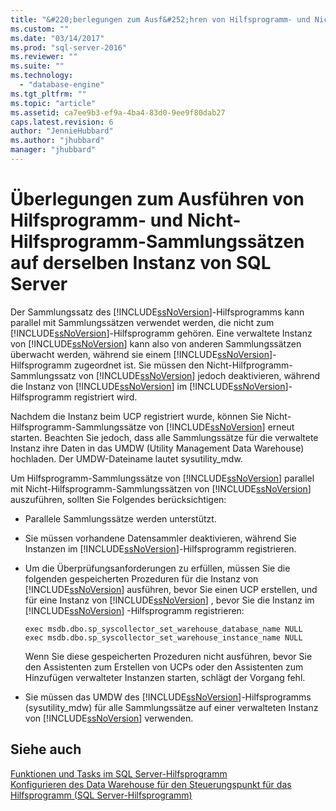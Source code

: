 ```yaml
---
title: "&#220;berlegungen zum Ausf&#252;hren von Hilfsprogramm- und Nicht-Hilfsprogramm-Sammlungss&#228;tzen auf derselben Instanz von SQL Server | Microsoft Docs"
ms.custom: ""
ms.date: "03/14/2017"
ms.prod: "sql-server-2016"
ms.reviewer: ""
ms.suite: ""
ms.technology: 
  - "database-engine"
ms.tgt_pltfrm: ""
ms.topic: "article"
ms.assetid: ca7ee9b3-ef9a-4ba4-83d0-9ee9f80dab27
caps.latest.revision: 6
author: "JennieHubbard"
ms.author: "jhubbard"
manager: "jhubbard"
---
```

# &#220;berlegungen zum Ausf&#252;hren von Hilfsprogramm- und Nicht-Hilfsprogramm-Sammlungss&#228;tzen auf derselben Instanz von SQL Server
  Der Sammlungssatz des [!INCLUDE[ssNoVersion](../../includes/ssnoversion-md.md)]-Hilfsprogramms kann parallel mit Sammlungssätzen verwendet werden, die nicht zum [!INCLUDE[ssNoVersion](../../includes/ssnoversion-md.md)]-Hilfsprogramm gehören. Eine verwaltete Instanz von [!INCLUDE[ssNoVersion](../../includes/ssnoversion-md.md)] kann also von anderen Sammlungssätzen überwacht werden, während sie einem [!INCLUDE[ssNoVersion](../../includes/ssnoversion-md.md)]-Hilfsprogramm zugeordnet ist. Sie müssen den Nicht-Hilfprogramm-Sammlungssatz von [!INCLUDE[ssNoVersion](../../includes/ssnoversion-md.md)] jedoch deaktivieren, während die Instanz von [!INCLUDE[ssNoVersion](../../includes/ssnoversion-md.md)] im [!INCLUDE[ssNoVersion](../../includes/ssnoversion-md.md)]-Hilfsprogramm registriert wird.  
  
 Nachdem die Instanz beim UCP registriert wurde, können Sie Nicht-Hilfsprogramm-Sammlungssätze von [!INCLUDE[ssNoVersion](../../includes/ssnoversion-md.md)] erneut starten. Beachten Sie jedoch, dass alle Sammlungssätze für die verwaltete Instanz ihre Daten in das UMDW (Utility Management Data Warehouse) hochladen. Der UMDW-Dateiname lautet sysutility_mdw.  
  
 Um Hilfsprogramm-Sammlungssätze von [!INCLUDE[ssNoVersion](../../includes/ssnoversion-md.md)] parallel mit Nicht-Hilfsprogramm-Sammlungssätzen von [!INCLUDE[ssNoVersion](../../includes/ssnoversion-md.md)] auszuführen, sollten Sie Folgendes berücksichtigen:  
  
-   Parallele Sammlungssätze werden unterstützt.  
  
-   Sie müssen vorhandene Datensammler deaktivieren, während Sie Instanzen im [!INCLUDE[ssNoVersion](../../includes/ssnoversion-md.md)]-Hilfsprogramm registrieren.  
  
-   Um die Überprüfungsanforderungen zu erfüllen, müssen Sie die folgenden gespeicherten Prozeduren für die Instanz von [!INCLUDE[ssNoVersion](../../includes/ssnoversion-md.md)] ausführen, bevor Sie einen UCP erstellen, und für eine Instanz von [!INCLUDE[ssNoVersion](../../includes/ssnoversion-md.md)] , bevor Sie die Instanz im [!INCLUDE[ssNoVersion](../../includes/ssnoversion-md.md)] -Hilfsprogramm registrieren:  
  
    ```  
    exec msdb.dbo.sp_syscollector_set_warehouse_database_name NULL  
    exec msdb.dbo.sp_syscollector_set_warehouse_instance_name NULL  
    ```  
  
     Wenn Sie diese gespeicherten Prozeduren nicht ausführen, bevor Sie den Assistenten zum Erstellen von UCPs oder den Assistenten zum Hinzufügen verwalteter Instanzen starten, schlägt der Vorgang fehl.  
  
-   Sie müssen das UMDW des [!INCLUDE[ssNoVersion](../../includes/ssnoversion-md.md)]-Hilfsprogramms (sysutility_mdw) für alle Sammlungssätze auf einer verwalteten Instanz von [!INCLUDE[ssNoVersion](../../includes/ssnoversion-md.md)] verwenden.  
  
## Siehe auch  
 [Funktionen und Tasks im SQL Server-Hilfsprogramm](../../relational-databases/manage/sql-server-utility-features-and-tasks.md)   
 [Konfigurieren des Data Warehouse für den Steuerungspunkt für das Hilfsprogramm &#40;SQL Server-Hilfsprogramm&#41;](../../relational-databases/manage/configure-your-utility-control-point-data-warehouse-sql-server-utility.md)  
  
  